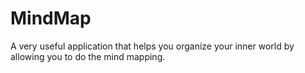 # MindMap
A very useful application that helps you organize your inner world by allowing you to do the mind mapping.
